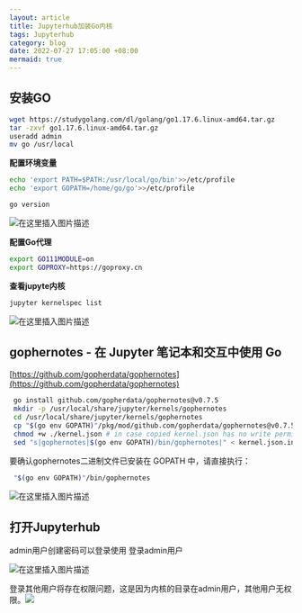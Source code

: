 ```yaml
---
layout: article
title: Jupyterhub加装Go内核
tags: Jupyterhub
category: blog
date: 2022-07-27 17:05:00 +08:00
mermaid: true
---
```

## 安装GO

```bash
wget https://studygolang.com/dl/golang/go1.17.6.linux-amd64.tar.gz
tar -zxvf go1.17.6.linux-amd64.tar.gz
useradd admin
mv go /usr/local
```

**配置环境变量**

```bash
echo 'export PATH=$PATH:/usr/local/go/bin'>>/etc/profile
echo 'export GOPATH=/home/go/go'>>/etc/profile
```

```bash
go version
```
![在这里插入图片描述](https://img-blog.csdnimg.cn/816afc05e2e9461992d83d5863f5c59a.png)

**配置Go代理**
```bash
export GO111MODULE=on
export GOPROXY=https://goproxy.cn
```
 **查看jupyte内核**

```bash
jupyter kernelspec list
```
![在这里插入图片描述](https://img-blog.csdnimg.cn/a9f30dbab6cf402e87bd57f5c4936e4b.png)

## gophernotes - 在 Jupyter 笔记本和交互中使用 Go
[https://github.com/gopherdata/gophernotes](https://github.com/gopherdata/gophernotes)

```bash
 go install github.com/gopherdata/gophernotes@v0.7.5
 mkdir -p /usr/local/share/jupyter/kernels/gophernotes
 cd /usr/local/share/jupyter/kernels/gophernotes
 cp "$(go env GOPATH)"/pkg/mod/github.com/gopherdata/gophernotes@v0.7.5/kernel/*  "."
 chmod +w ./kernel.json # in case copied kernel.json has no write permission
 sed "s|gophernotes|$(go env GOPATH)/bin/gophernotes|" < kernel.json.in > kernel.json
```
要确认gophernotes二进制文件已安装在 GOPATH 中，请直接执行：

```bash
 "$(go env GOPATH)"/bin/gophernotes
```
![在这里插入图片描述](https://img-blog.csdnimg.cn/f784ac78356b44de84fca79813fde219.png)

## 打开Jupyterhub
admin用户创建密码可以登录使用
登录admin用户

![在这里插入图片描述](https://img-blog.csdnimg.cn/2ae3cb5ab8de4de0aba059a3ecb09523.png)

登录其他用户将存在权限问题，这是因为内核的目录在admin用户，其他用户无权限。![](https://img-blog.csdnimg.cn/f6a43ec86f1f42c6aab4bea44c7884d0.png)

